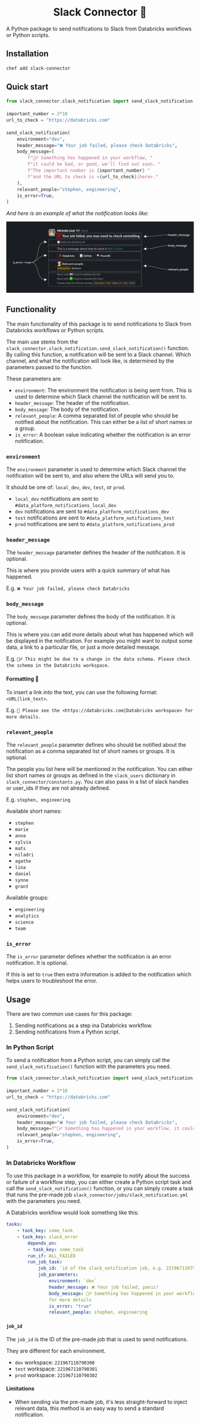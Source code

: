 <h1 align="center">
Slack Connector 💬
</h1>

A Python package to send notifications to Slack from Databricks workflows or Python scripts.

## Installation

```bash
chef add slack-connector
```

## Quick start

```python
from slack_connector.slack_notification import send_slack_notification

important_number = 2*10
url_to_check = "https://databricks.com"

send_slack_notification(
    environment="dev",
    header_message="❌ Your job failed, please check Databricks",
    body_message=(
        f"🙋‍♂️ Something has happened in your workflow, "
        f"it could be bad, or good, we'll find out soon. "
        f"The important number is {important_number} "
        f"and the URL to check is <{url_to_check}|here>."
    ),
    relevant_people="stephen, engineering",
    is_error=True,
)
```

_And here is an example of what the notification looks like:_

![Photo of example notification](assets/slack_notification_example.jpg)

## Functionality
The main functionality of this package is to send notifications to Slack from Databricks workflows or Python scripts.

The main use stems from the `slack_connector.slack_notification.send_slack_notification()` function. By calling this function, a notification will be sent to a Slack channel. Which channel, and what the notification will look like, is determined by the parameters passed to the function.

These parameters are:
- `environment`: The environment the notification is being sent from. This is used to determine which Slack channel the notification will be sent to.
- `header_message`: The header of the notification.
- `body_message`: The body of the notification.
- `relevant_people`: A comma separated list of people who should be notified about the notification. This can either be a list of short names or a group.
- `is_error`: A boolean value indicating whether the notification is an error notification.

### `environment`

The `environment` parameter is used to determine which Slack channel the notification will be sent to, and also where the URLs will send you to.

It should be one of: `local_dev`, `dev`, `test`, or `prod`.

- `local_dev` notifications are sent to `#data_platform_notifications_local_dev`
- `dev` notifications are sent to `#data_platform_notifications_dev`
- `test` notifications are sent to `#data_platform_notifications_test`
- `prod` notifications are sent to `#data_platform_notifications_prod`

### `header_message`

The `header_message` parameter defines the header of the notification. It is optional.

This is where you provide users with a quick summary of what has happened.

E.g. `❌ Your job failed, please check Databricks`

### `body_message`

The `body_message` parameter defines the body of the notification. It is optional.

This is where you can add more details about what has happened which will be displayed in the notification. For example you might want to output some data, a link to a particular file, or just a more detailed message.

E.g. `🙋‍♂️ This might be due to a change in the data schema. Please check the schema in the Databricks workspace.`

#### Formatting 💅

To insert a link into the text, you can use the following format: `<URL|link_text>`.

E.g. `🔗 Please see the <https://databricks.com|Databricks workspace> for more details.`


### `relevant_people`

The `relevant_people` parameter defines who should be notified about the notification as a comma separated list of short names or groups. It is optional.

The people you list here will be mentioned in the notification. You can either list short names or groups as defined in the `slack_users` dictionary in `slack_connector/constants.py`. You can also pass in a list of slack handles or user_ids if they are not already defined.

E.g. `stephen, engineering`

Available short names:
- `stephen`
- `marie`
- `anna`
- `sylvia`
- `mats`
- `niladri`
- `agathe`
- `lina`
- `daniel`
- `synne`
- `grant`

Available groups:
- `engineering`
- `analytics`
- `science`
- `team`

### `is_error`

The `is_error` parameter defines whether the notification is an error notification. It is optional.

If this is set to `true` then extra information is added to the notification which helps users to troubleshoot the error.

## Usage
There are two common use cases for this package:
1. Sending notifications as a step ina Databricks workflow.
2. Sending notifications from a Python script.

### In Python Script

To send a notification from a Python script, you can simply call the `send_slack_notification()` function with the parameters you need.

```python
from slack_connector.slack_notification import send_slack_notification

important_number = 2*10
url_to_check = "https://databricks.com"

send_slack_notification(
    environment="dev",
    header_message="❌ Your job failed, please check Databricks",
    body_message=f"🙋‍♂️ Something has happened in your workflow, it could be bad, or good, we'll find out soon. The important number is {important_number} and the URL to check is <{url_to_check}|here>.",
    relevant_people="stephen, engineering",
    is_error=True,
)
```

### In Databricks Workflow

To use this package in a workflow, for example to notify about the success or failure of a workflow step, you can either create a Python
script task and call the `send_slack_notification()` function, or you can simply create a task that runs the pre-made job `slack_connector/jobs/slack_notification.yml` with the parameters you need.

A Databricks workflow would look something like this:

```yaml
tasks:
    - task_key: some_task
    - task_key: slack_error
        depends_on:
        - task_key: some_task
        run_if: ALL_FAILED
        run_job_task:
            job_id: `id of the slack_notification job, e.g. 221967110790300`
            job_parameters:
                environment: `dev`
                header_message: ❌ Your job failed, panic!
                body_message: 🙋‍♂️ Something has happened in your workflow. Check Databricks
                for more details
                is_error: "true"
                relevant_people: stephen, engineering
```

#### `job_id`

The `job_id` is the ID of the pre-made job that is used to send notifications.

They are different for each environment.

- `dev` workspace: `221967110790300`
- `test` workspace: `221967110790301`
- `prod` workspace: `221967110790302`

#### Limitations

- When sending via the pre-made job, it's less straight-forward to inject relevant data, this method is an easy way to send a standard notification.
